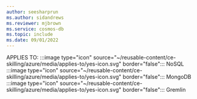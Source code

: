 ```yaml
---
author: seesharprun
ms.author: sidandrews
ms.reviewer: mjbrown
ms.service: cosmos-db
ms.topic: include
ms.date: 09/01/2022
---
```


APPLIES TO:
:::image type="icon" source="~/reusable-content/ce-skilling/azure/media/applies-to/yes-icon.svg" border="false":::
NoSQL
:::image type="icon" source="~/reusable-content/ce-skilling/azure/media/applies-to/yes-icon.svg" border="false":::
MongoDB
:::image type="icon" source="~/reusable-content/ce-skilling/azure/media/applies-to/yes-icon.svg" border="false":::
Gremlin
